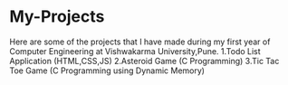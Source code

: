 # My-Projects
Here are some of the projects that I have made during my first year of Computer Engineering at Vishwakarma University,Pune.
1.Todo List Application (HTML,CSS,JS)
2.Asteroid Game (C Programming)
3.Tic Tac Toe Game (C Programming using Dynamic Memory)
